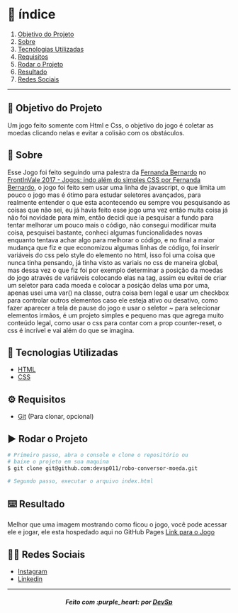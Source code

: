 # :pushpin: índice

1. [Objetivo do Projeto](#dart-objetivo-do-projeto)
2. [Sobre](#page_with_curl-sobre)
3. [Tecnologias Utilizadas](#rocket-tecnologias-utilizadas)
4. [Requisitos](#gear-requisitos)
5. [Rodar o Projeto](#arrow_forward-rodar-o-projeto)
6. [Resultado](#keyboard-resultado)
7. [Redes Sociais](#man_technologist-redes-sociais)

---

## :dart: Objetivo do Projeto

Um jogo feito somente com Html e Css, o objetivo do jogo é coletar as moedas clicando nelas e evitar a colisão com os obstáculos. 

## :page_with_curl: Sobre

Esse Jogo foi feito seguindo uma palestra da [Fernanda Bernardo](https://github.com/FernandaBernardo) no [FrontInVale 2017 - Jogos: indo além do simples CSS por Fernanda Bernardo](https://www.youtube.com/watch?v=ZIG98Fj_XEg), o jogo foi feito sem usar uma linha de javascript, o que limita um pouco o jogo mas é ótimo para estudar seletores avançados, para realmente entender o que esta acontecendo eu sempre vou pesquisando as coisas que não sei, eu já havia feito esse jogo uma vez então muita coisa já não foi novidade para mim, então decidi que ia pesquisar a fundo para tentar melhorar um pouco mais o código, não consegui modificar muita coisa, pesquisei bastante, conheci algumas funcionalidades novas enquanto tentava achar algo para melhorar o código, e no final a maior mudança que fiz e que economizou algumas linhas de código, foi inserir variáveis do css pelo style do elemento no html, isso foi uma coisa que nunca tinha pensando, já tinha visto as variais no css de maneira global, mas dessa vez o que fiz foi por exemplo determinar a posição da moedas do jogo através de variáveis colocando elas na tag, assim eu evitei de criar um seletor para cada moeda e colocar a posição delas uma por uma, apenas usei uma var() na classe, outra coisa bem legal e usar um checkbox para controlar outros elementos caso ele esteja ativo ou desativo, como fazer aparecer a tela de pause do jogo e usar o seletor ~ para selecionar elementos irmãos, é um projeto simples e pequeno mas que agrega muito conteúdo legal, como usar o css para contar com a prop counter-reset, o css é incrível e vai além do que se imagina.

## :rocket: Tecnologias Utilizadas

* [HTML](https://developer.mozilla.org/pt-BR/docs/Web/HTML)
* [CSS](https://developer.mozilla.org/pt-BR/docs/Web/CSS)

## :gear: Requisitos

* [Git](https://git-scm.com/) (Para clonar, opcional)

## :arrow_forward: Rodar o Projeto

``` bash
# Primeiro passo, abra o console e clone o repositório ou 
# baixe o projeto em sua maquina
$ git clone git@github.com:devsp011/robo-conversor-moeda.git

# Segundo passo, executar o arquivo index.html
```

## :keyboard: Resultado

Melhor que uma imagem mostrando como ficou o jogo, você pode acessar ele e jogar, ele esta hospedado aqui no GitHub Pages
[Link para o Jogo](https://devsp011.github.io/space-game/)

## :man_technologist: Redes Sociais

* [Instagram](https://www.instagram.com/devsp011/)
* [Linkedin](https://www.linkedin.com/in/vitor-sampaio-4532451a7/)

---

<h5 align='center' >Feito com :purple_heart: por <a href="https://github.com/devsp011" target="_blank">DevSp</a> </h5>
